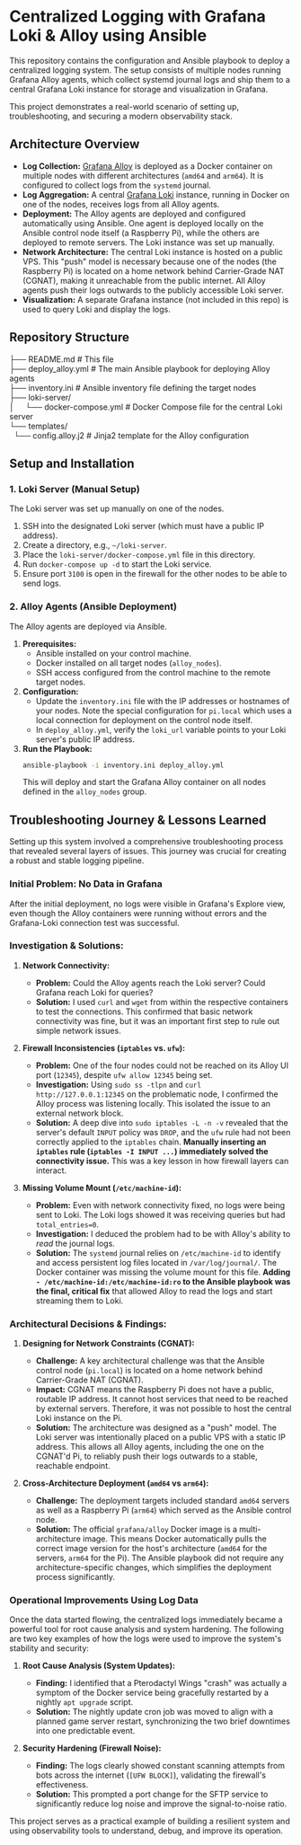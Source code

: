 # Centralized Logging with Grafana Loki & Alloy using Ansible

This repository contains the configuration and Ansible playbook to deploy a centralized logging system. The setup consists of multiple nodes running Grafana Alloy agents, which collect systemd journal logs and ship them to a central Grafana Loki instance for storage and visualization in Grafana.

This project demonstrates a real-world scenario of setting up, troubleshooting, and securing a modern observability stack.

## Architecture Overview

* **Log Collection:** [Grafana Alloy](https://grafana.com/docs/alloy/) is deployed as a Docker container on multiple nodes with different architectures (`amd64` and `arm64`). It is configured to collect logs from the `systemd` journal.
* **Log Aggregation:** A central [Grafana Loki](https://grafana.com/oss/loki/) instance, running in Docker on one of the nodes, receives logs from all Alloy agents.
* **Deployment:** The Alloy agents are deployed and configured automatically using Ansible. One agent is deployed locally on the Ansible control node itself (a Raspberry Pi), while the others are deployed to remote servers. The Loki instance was set up manually.
* **Network Architecture:** The central Loki instance is hosted on a public VPS. This "push" model is necessary because one of the nodes (the Raspberry Pi) is located on a home network behind Carrier-Grade NAT (CGNAT), making it unreachable from the public internet. All Alloy agents push their logs outwards to the publicly accessible Loki server.
* **Visualization:** A separate Grafana instance (not included in this repo) is used to query Loki and display the logs.

## Repository Structure
├── README.md               # This file  
├── deploy_alloy.yml        # The main Ansible playbook for deploying Alloy agents  
├── inventory.ini           # Ansible inventory file defining the target nodes  
├── loki-server/  
│&nbsp;&nbsp;&nbsp;&nbsp; └── docker-compose.yml  # Docker Compose file for the central Loki server  
└── templates/  
&nbsp;&nbsp;└── config.alloy.j2     # Jinja2 template for the Alloy configuration  

## Setup and Installation

### 1. Loki Server (Manual Setup)

The Loki server was set up manually on one of the nodes.

1.  SSH into the designated Loki server (which must have a public IP address).
2.  Create a directory, e.g., `~/loki-server`.
3.  Place the `loki-server/docker-compose.yml` file in this directory.
4.  Run `docker-compose up -d` to start the Loki service.
5.  Ensure port `3100` is open in the firewall for the other nodes to be able to send logs.

### 2. Alloy Agents (Ansible Deployment)

The Alloy agents are deployed via Ansible.

1.  **Prerequisites:**
    * Ansible installed on your control machine.
    * Docker installed on all target nodes (`alloy_nodes`).
    * SSH access configured from the control machine to the remote target nodes.
2.  **Configuration:**
    * Update the `inventory.ini` file with the IP addresses or hostnames of your nodes. Note the special configuration for `pi.local` which uses a local connection for deployment on the control node itself.
    * In `deploy_alloy.yml`, verify the `loki_url` variable points to your Loki server's public IP address.
3.  **Run the Playbook:**
    ```bash
    ansible-playbook -i inventory.ini deploy_alloy.yml
    ```
    This will deploy and start the Grafana Alloy container on all nodes defined in the `alloy_nodes` group.

## Troubleshooting Journey & Lessons Learned

Setting up this system involved a comprehensive troubleshooting process that revealed several layers of issues. This journey was crucial for creating a robust and stable logging pipeline.

### Initial Problem: No Data in Grafana

After the initial deployment, no logs were visible in Grafana's Explore view, even though the Alloy containers were running without errors and the Grafana-Loki connection test was successful.

### Investigation & Solutions:

1.  **Network Connectivity:**
    * **Problem:** Could the Alloy agents reach the Loki server? Could Grafana reach Loki for queries?
    * **Solution:** I used `curl` and `wget` from within the respective containers to test the connections. This confirmed that basic network connectivity was fine, but it was an important first step to rule out simple network issues.

2.  **Firewall Inconsistencies (`iptables` vs. `ufw`):**
    * **Problem:** One of the four nodes could not be reached on its Alloy UI port (`12345`), despite `ufw allow 12345` being set.
    * **Investigation:** Using `sudo ss -tlpn` and `curl http://127.0.0.1:12345` on the problematic node, I confirmed the Alloy process was listening locally. This isolated the issue to an external network block.
    * **Solution:** A deep dive into `sudo iptables -L -n -v` revealed that the server's default `INPUT` policy was `DROP`, and the `ufw` rule had not been correctly applied to the `iptables` chain. **Manually inserting an `iptables` rule (`iptables -I INPUT ...`) immediately solved the connectivity issue.** This was a key lesson in how firewall layers can interact.

3.  **Missing Volume Mount (`/etc/machine-id`):**
    * **Problem:** Even with network connectivity fixed, no logs were being sent to Loki. The Loki logs showed it was receiving queries but had `total_entries=0`.
    * **Investigation:** I deduced the problem had to be with Alloy's ability to *read* the journal logs.
    * **Solution:** The `systemd` journal relies on `/etc/machine-id` to identify and access persistent log files located in `/var/log/journal/`. The Docker container was missing the volume mount for this file. **Adding `- /etc/machine-id:/etc/machine-id:ro` to the Ansible playbook was the final, critical fix** that allowed Alloy to read the logs and start streaming them to Loki.

### Architectural Decisions & Findings:

1.  **Designing for Network Constraints (CGNAT):**
    * **Challenge:** A key architectural challenge was that the Ansible control node (`pi.local`) is located on a home network behind Carrier-Grade NAT (CGNAT).
    * **Impact:** CGNAT means the Raspberry Pi does not have a public, routable IP address. It cannot host services that need to be reached by external servers. Therefore, it was not possible to host the central Loki instance on the Pi.
    * **Solution:** The architecture was designed as a "push" model. The Loki server was intentionally placed on a public VPS with a static IP address. This allows all Alloy agents, including the one on the CGNAT'd Pi, to reliably push their logs outwards to a stable, reachable endpoint.

2.  **Cross-Architecture Deployment (`amd64` vs `arm64`):**
    * **Challenge:** The deployment targets included standard `amd64` servers as well as a Raspberry Pi (`arm64`) which served as the Ansible control node.
    * **Solution:** The official `grafana/alloy` Docker image is a multi-architecture image. This means Docker automatically pulls the correct image version for the host's architecture (`amd64` for the servers, `arm64` for the Pi). The Ansible playbook did not require any architecture-specific changes, which simplifies the deployment process significantly.

### Operational Improvements Using Log Data
Once the data started flowing, the centralized logs immediately became a powerful tool for root cause analysis and system hardening. The following are two key examples of how the logs were used to improve the system's stability and security:

1.  **Root Cause Analysis (System Updates):**
    * **Finding:** I identified that a Pterodactyl Wings "crash" was actually a symptom of the Docker service being gracefully restarted by a nightly `apt upgrade` script.
    * **Solution:** The nightly update cron job was moved to align with a planned game server restart, synchronizing the two brief downtimes into one predictable event.

2.  **Security Hardening (Firewall Noise):**
    * **Finding:** The logs clearly showed constant scanning attempts from bots across the internet (`[UFW BLOCK]`), validating the firewall's effectiveness.
    * **Solution:** This prompted a port change for the SFTP service to significantly reduce log noise and improve the signal-to-noise ratio.

This project serves as a practical example of building a resilient system and using observability tools to understand, debug, and improve its operation.
